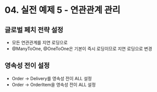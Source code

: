 # 04. 실전 예제 5 - 연관관계 관리
## 글로벌 페치 전략 설정
- 모든 연관관계를 지연 로딩으로
- @ManyToOne, @OneToOne은 기본이 즉시 로딩이므로 지연 로딩으로 변경

## 영속성 전이 설정
- Order -> Delivery를 영속성 전이 ALL 설정
- Order -> OrderItem을 영속성 전이 ALL 설정
